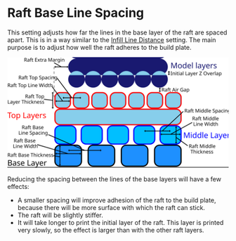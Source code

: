 Raft Base Line Spacing
====
This setting adjusts how far the lines in the base layer of the raft are spaced apart. This is in a way similar to the [Infill Line Distance](infill_line_distance.md) setting. The main purpose is to adjust how well the raft adheres to the build plate.

![Dimensions related to the raft](images/raft_dimensions.svg)

Reducing the spacing between the lines of the base layers will have a few effects:
* A smaller spacing will improve adhesion of the raft to the build plate, because there will be more surface with which the raft can stick.
* The raft will be slightly stiffer.
* It will take longer to print the initial layer of the raft. This layer is printed very slowly, so the effect is larger than with the other raft layers.